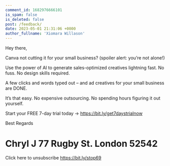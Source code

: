 ```yaml
---
comment_id: 1682976666101
is_spam: false
is_deleted: false
post: /feedback/
date: 2023-05-01 21:31:06 +0000
author_fullname: 'Xiomara Willason'
---
```


Hey there,

Canva not cutting it for your small business? (spoiler alert: you’re not alone!)
  
Use the power of AI to generate sales-optimized creatives lightning fast. No fuss. No design skills required.

A few clicks and words typed out – and ad creatives for your small business are DONE.
  
It’s that easy. No expensive outsourcing. No spending hours figuring it out yourself.
 
Start your FREE 7-day trial today ->  https://bit.ly/get7daystrialnow

Best Regards

Chryl J
77 Rugby St.
London
52542
=====
Click here to unsubscribe
https://bit.ly/stop69
